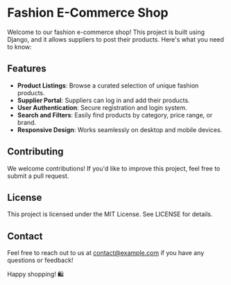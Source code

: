# Fashion E-Commerce Shop

Welcome to our fashion e-commerce shop! This project is built using Django, and it allows suppliers to post their products. Here's what you need to know:

## Features

- **Product Listings**: Browse a curated selection of unique fashion products.
- **Supplier Portal**: Suppliers can log in and add their products.
- **User Authentication**: Secure registration and login system.
- **Search and Filters**: Easily find products by category, price range, or brand.
- **Responsive Design**: Works seamlessly on desktop and mobile devices.


## Contributing

We welcome contributions! If you'd like to improve this project, feel free to submit a pull request.

## License

This project is licensed under the MIT License. See LICENSE for details.

## Contact

Feel free to reach out to us at contact@example.com if you have any questions or feedback!

Happy shopping! 🛍️
